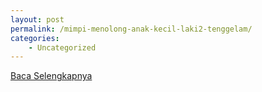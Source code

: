 ```yaml
---
layout: post
permalink: /mimpi-menolong-anak-kecil-laki2-tenggelam/
categories:
    - Uncategorized
---
```


[Baca Selengkapnya](/09)